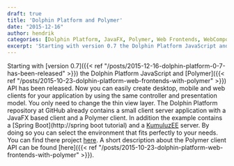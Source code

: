 ```yaml
---
draft: true
title: 'Dolphin Platform and Polymer'
date: "2015-12-16"
author: hendrik
categories: [Dolphin Platform, JavaFX, Polymer, Web Frontends, WebComponents]
excerpt: 'Starting with version 0.7 the Dolphin Platform JavaScript and Polymer API has been released.'
---
```

Starting with [version 0.7]({{< ref "/posts/2015-12-16-dolphin-platform-0-7-has-been-released" >}}) the Dolphin Platform JavaScript and [Polymer]({{< ref "/posts/2015-10-23-dolphin-platform-web-frontends-with-polymer" >}}) API has been released. Now you can easily create desktop, mobile and web clients for your application by using the same controller and presentation model. You only need to change the thin view layer. The Dolphin Platform repository at GitHub already contains a small client server application with a JavaFX based client and a Polymer client. In addition the example contains a [Spring Boot](http://spring boot tutorial) and a [KumuluzEE](http://www.kumuluz.com) server. By doing so you can select the environment that fits perfectly to your needs. You can find there project [here](https://github.com/canoo/dolphin-platform/tree/46bf958b5f50a9d9517ca03176dfda40f2a0801c/todo-example). A short description about the Polymer client API can be found [here]({{< ref "/posts/2015-10-23-dolphin-platform-web-frontends-with-polymer" >}}).
